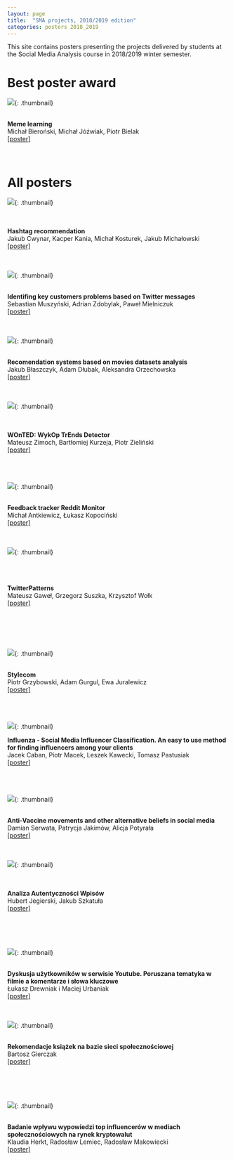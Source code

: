 ```yaml
---
layout: page
title:  "SMA projects, 2018/2019 edition"
categories: posters 2018_2019
---
```

<style>
  .thumbnail{
    width:40%;
    height:40%;
    float: left;
    border: 0px solid;
    border-color: #ccc;
    margin-right: 3%;
    margin-left: 5%;
  }
  .description{
    margin-top: 20px;
    padding-top: 50px;
  }

</style>

This site contains posters presenting the projects delivered by students at the Social Media Analysis course in 2018/2019 winter semester.  

# Best poster award 

![](/posters/2018_2019/th/meme2vec.png){: .thumbnail}  
<p style=".description"><br><b>Meme learning</b><br />
Michał Bieroński, Michał Jóźwiak, Piotr Bielak <br />
<a href="/posters/2018_2019/data/meme2vec.pdf">[poster]</a>
<br>
<br>
<br>
</p>    

# All posters

![](/posters/2018_2019/th/hashtag.png){: .thumbnail}  
<p style=".description"><br><br><b>Hashtag recommendation</b><br />
Jakub Cwynar, Kacper Kania, Michał Kosturek, Jakub Michałowski <br />
<a href="/posters/2018_2019/data/hashtag.pdf">[poster]</a>
<br>
<br>
<br>
</p>

![](/posters/2018_2019/th/hacktrain.png){: .thumbnail}  
<p style=".description"><br><b>Identifing key customers problems based on Twitter messages</b><br />
Sebastian Muszyński, Adrian Zdobylak, Paweł Mielniczuk <br />
<a href="/posters/2018_2019/data/hacktrain.png">[poster]</a>
<br>
<br>
<br>
</p>

![](/posters/2018_2019/th/movies.png){: .thumbnail}  
<p style=".description"><br><b>Recomendation systems based on movies datasets analysis</b><br />
Jakub Błaszczyk, Adam Dłubak, Aleksandra Orzechowska <br />
<a href="/posters/2018_2019/data/movies.pdf">[poster]</a>
<br>
<br>
<br>
</p>

![](/posters/2018_2019/th/wonted.png){: .thumbnail}  
<p style=".description"><br><br><b>WOnTED: WykOp TrEnds Detector</b><br />
Mateusz Zimoch, Bartłomiej Kurzeja, Piotr Zieliński <br />
<a href="/posters/2018_2019/data/wonted.pdf">[poster]</a>
<br>
<br>
<br>
<br>
</p>

![](/posters/2018_2019/th/feedback_2.png){: .thumbnail}  
<p style=".description"><br><b>Feedback tracker Reddit Monitor</b><br />
Michał Antkiewicz, Łukasz Kopociński <br />
<a href="/posters/2018_2019/data/feedback.png">[poster]</a>
<br>
<br>
<br>
</p>

![](/posters/2018_2019/th/twitter_patterns.png){: .thumbnail}  
<p style=".description"><br><br><br><b>TwitterPatterns</b><br />
Mateusz Gaweł, Grzegorz Suszka, Krzysztof Wołk
<br />
<a href="/posters/2018_2019/data/twitter_patterns.png">[poster]</a>
<br>
<br>
<br>
<br>
</p>
<br>

![](/posters/2018_2019/th/stylecom.png){: .thumbnail}  
<p style=".description"><br><b>Stylecom</b><br />
Piotr Grzybowski, Adam Gurgul, Ewa Juralewicz <br />
<a href="/posters/2018_2019/data/stylecom.png">[poster]</a>
<br>
<br>
<br>
<br>
</p>

![](/posters/2018_2019/th/influenza.png){: .thumbnail}  
<p style=".description"><b>Influenza - Social Media Influencer Classification. An easy to use method for finding influencers among your clients</b><br />
Jacek Caban, Piotr Macek, Leszek Kawecki, Tomasz Pastusiak<br />
<a href="/posters/2018_2019/data/influenza.pdf">[poster]</a>
<br>
<br>
<br>
<br>
</p>

![](/posters/2018_2019/th/antivax.png){: .thumbnail}  
<p style=".description"><br><b>Anti-Vaccine movements and other alternative beliefs in social media</b><br />
Damian Serwata, Patrycja Jakimów, Alicja Potyrała<br />
<a href="/posters/2018_2019/data/antivax.pdf">[poster]</a>
<br>
<br>
<br>
</p>

![](/posters/2018_2019/th/aaw.png){: .thumbnail}  
<p style=".description"><br><br><b>Analiza Autentyczności Wpisów</b><br />
Hubert Jegierski, Jakub Szkatuła<br />
<a href="/posters/2018_2019/data/aaw.png">[poster]</a>
<br>
<br>
<br>
<br>
<br>
</p>


![](/posters/2018_2019/th/yt.png){: .thumbnail}  
<p style=".description"><br><b>Dyskusja użytkowników w serwisie Youtube. Poruszana tematyka w filmie a komentarze i słowa kluczowe</b><br />
Łukasz Drewniak i Maciej Urbaniak<br />
<a href="/posters/2018_2019/data/yt.png">[poster]</a>
<br>
<br>
<br>
</p>

![](/posters/2018_2019/th/books.png){: .thumbnail}  
<p style=".description">
<br><b>Rekomendacje książek na bazie sieci społecznościowej </b><br />
Bartosz Gierczak<br />
<a href="/posters/2018_2019/data/books.jpg">[poster]</a>
<br>
<br>
<br>
<br>
<br>
</p>

![](/posters/2018_2019/th/crypto.png){: .thumbnail}  
<p style=".description">
<br><b>Badanie wpływu wypowiedzi top influencerów w mediach społecznościowych na rynek kryptowalut</b><br />
Klaudia Herkt, Radosław Lemiec, Radosław Makowiecki<br />
<a href="/posters/2018_2019/data/crypto.png">[poster]</a>
<br>
<br>
<br>
</p>


